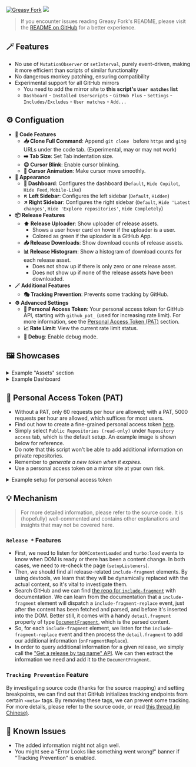 [![Greasy Fork](https://img.shields.io/greasyfork/dt/510742)](https://greasyfork.org/scripts/510742) [![](https://img.shields.io/badge/Crazy%20Thur.-V%20me%2050-red?logo=kfc)](https://greasyfork.org/rails/active_storage/blobs/redirect/eyJfcmFpbHMiOnsibWVzc2FnZSI6IkJBaHBBaWZvIiwiZXhwIjpudWxsLCJwdXIiOiJibG9iX2lkIn19--10e04ed7ed56ae18d22cec6d675b34fd579cecab/wechat.jpeg?locale=zh-CN)

> If you encounter issues reading Greasy Fork's README, please visit the [README on GitHub](https://github.com/PRO-2684/gadgets/blob/main/github_plus/README.md) for a better experience.

## 🪄 Features

- No use of `MutationObserver` or `setInterval`, purely event-driven, making it more efficient than scripts of similar functionality
- No dangerous monkey patching, ensuring compatibility
- Experimental support for all GitHub mirrors
    - You need to add the mirror site to **this script's `User matches` list**
    - `Dashboard` - `Installed Userscripts` - `GitHub Plus` - `Settings` - `Includes/Excludes` - `User matches` - `Add...`

## ⚙️ Configuation

- **🔢 Code Features**
    - **📥 Clone Full Command**: Append `git clone ` before `https` and `git@` URLs under the code tab. (Experimental, may or may not work)
    - **➡️ Tab Size**: Set Tab indentation size.
    - **😉 Cursor Blink**: Enable cursor blinking.
    - **🌊 Cursor Animation**: Make cursor move smoothly.
- **🎨 Appearance**
    - **📰 Dashboard**: Configures the dashboard (`Default`, `Hide Copilot`, `Hide Feed`, `Mobile-Like`)
    - **↖️ Left Sidebar**: Configures the left sidebar (`Default`, `Hidden`)
    - **↗️ Right Sidebar**: Configures the right sidebar (`Default`, `Hide 'Latest changes'`, `Hide 'Explore repositories'`, `Hide Completely`)
- **📦 Release Features**
    - **⬆️ Release Uploader**: Show uploader of release assets.
        - Shows a user hover card on hover if the uploader is a user.
        - Colored as green if the uploader is a GitHub App.
    - **📥 Release Downloads**: Show download counts of release assets.
    - **📊 Release Histogram**: Show a histogram of download counts for each release asset.
        - Does not show up if there is only zero or one release asset.
        - Does not show up if none of the release assets have been downloaded.
- **🪄 Additional Features**
    - **🎭 Tracking Prevention**: Prevents some tracking by GitHub.
- **⚙️ Advanced Settings**
    - **🔑 Personal Access Token**: Your personal access token for GitHub API, starting with `github_pat_` (used for increasing rate limit). For more information, see the [Personal Access Token (PAT)](#-personal-access-token-pat) section.
    - **📈 Rate Limit**: View the current rate limit status.
    - **🐞 Debug**: Enable debug mode.

## 🖼️ Showcases

<details><summary>
Example "Assets" section
</summary>

Following example release "Assets" section has `Release Downloads`, `Release Uploader` and `Release Histogram` enabled.

[microsoft/terminal@v1.22.2702.0](https://github.com/microsoft/terminal/releases/tag/v1.22.2702.0):

![microsoft/terminal@v1.22.2702.0](./images/assets-1.jpg)

[PRO-2684/GM_config@v1.2.1](https://github.com/PRO-2684/GM_config/releases/tag/v1.2.1):

![PRO-2684/GM_config@v1.2.1](./images/assets-2.jpg)

</details>

<details><summary>
Example Dashboard
</summary>

Example Dashboard, with `📰 Dashboard` set to `Mobile-Like`, `↖️ Left Sidebar` set to `Hidden` and `↗️ Right Sidebar` set to `Hide 'Latest changes'`.

![](./images/dashboard.jpg)

</details>

## 🔑 Personal Access Token (PAT)

- Without a PAT, only $60$ requests per hour are allowed; with a PAT, $5000$ requests per hour are allowed, which suffices for most users.
- Find out how to create a fine-grained personal access token [here](https://docs.github.com/en/authentication/keeping-your-account-and-data-secure/managing-your-personal-access-tokens#creating-a-fine-grained-personal-access-token).
- Simply select `Public Repositories (read-only)` under `Repository access` tab, which is the default setup. An example image is shown below for reference.
- Do note that this script won't be able to add additional information on private repositories.
- Remember to *generate a new token when it expires*.
- Use a personal access token on a mirror site at your own risk.

<details><summary>
Example setup for personal access token
</summary>

![](./images/token.jpeg)

</details>

## 💡 Mechanism

> For more detailed information, please refer to the source code. It is (hopefully) well-commented and contains other explanations and insights that may not be covered here.

### `Release *` Features

- First, we need to listen for `DOMContentLoaded` and `turbo:load` events to know when DOM is ready or there has been a content change. In both cases, we need to re-check the page (`setupListeners`).
- Then, we should find all release-related `include-fragment` elements. By using devtools, we learn that they will be dynamically replaced with the actual content, so it's vital to investigate them.
- Search GitHub and we can find [the repo for `include-fragment`](https://github.com/github/include-fragment-element/) with documentation. We can learn from the documentation that a `include-fragment` element will dispatch a `include-fragment-replace` event, just after the content has been fetched and parsed, and before it's inserted into the DOM. Better still, it comes with a handy `detail.fragment` property of type [`DocumentFragment`](https://developer.mozilla.org/en-US/docs/Web/API/DocumentFragment), which is the parsed content.
- So, for each `include-fragment` element, we listen for the `include-fragment-replace` event and then process the `detail.fragment` to add our additional information (`onFragmentReplace`).
- In order to query additional information for a given release, we simply call the ["Get a release by tag name" API](https://docs.github.com/en/rest/releases/releases?apiVersion=2022-11-28#get-a-release-by-tag-name). We can then extract the information we need and add it to the `DocumentFragment`.

### `Tracking Prevention` Feature

By investigating source code (thanks for the source mapping) and setting breakpoints, we can find out that GitHub initializes tracking endpoints from certain `<meta>` tags. By removing these tags, we can prevent some tracking. For more details, please refer to the source code, or read [this thread (in Chinese)](https://www.52pojie.cn/forum.php?mod=viewthread&tid=1969514).

## 🤔 Known Issues

- The added information might not align well.
- You might see a "Error Looks like something went wrong!" banner if "Tracking Prevention" is enabled.
